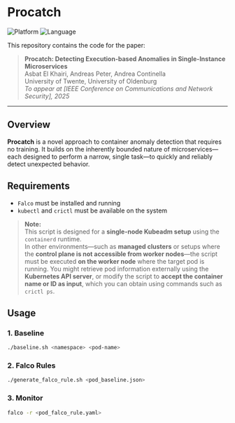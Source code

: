 # Procatch

![Platform](https://img.shields.io/badge/platform-Kubernetes-blue)
![Language](https://img.shields.io/badge/script-Bash-green)

This repository contains the code for the paper:

> **Procatch: Detecting Execution-based Anomalies in Single-Instance Microservices**  
> Asbat El Khairi, Andreas Peter, Andrea Continella  
> University of Twente, University of Oldenburg  
> *To appear at [IEEE Conference on Communications and Network Security], 2025*

---

## Overview

**Procatch** is a novel approach to container anomaly detection that requires no training. It builds on the inherently bounded nature of microservices—each designed to perform a narrow, single task—to quickly and reliably detect unexpected behavior.


## Requirements

- `Falco` must be installed and running
- `kubectl` and `crictl` must be available on the system

> **Note:**  
> This script is designed for a **single-node Kubeadm setup** using the `containerd` runtime.  
> In other environments—such as **managed clusters** or setups where the **control plane is not accessible from worker nodes**—the script must be executed **on the worker node** where the target pod is running. You might retrieve pod information externally using the **Kubernetes API server**, or modify the script to **accept the container name or ID as input**, which you can obtain using commands such as `crictl ps`.


## Usage

### 1. Baseline

```bash
./baseline.sh <namespace> <pod-name> 
```
### 2. Falco Rules

```bash
./generate_falco_rule.sh <pod_baseline.json> 
```

### 3. Monitor

```bash
falco -r <pod_falco_rule.yaml> 
```
